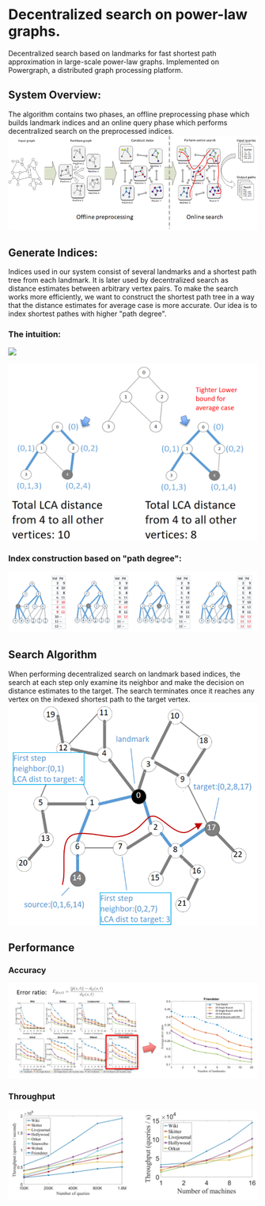 # Decentralized search on power-law graphs.
Decentralized search based on landmarks for fast shortest path approximation in large-scale power-law graphs.
Implemented on Powergraph, a distributed graph processing platform.


## System Overview:
The algorithm contains two phases, an offline preprocessing phase which builds landmark indices and an online query phase which performs decentralized search on the preprocessed indices.
![alt text](./example/system_overview.png?raw=true "System Overview")     

## Generate Indices:
Indices used in our system consist of several landmarks and a shortest path tree from each landmark. It is later used by decentralized search as distance estimates between arbitrary vertex pairs. To make the search works more efficiently, we want to construct the shortest path tree in a way that the distance estimates for average case is more accurate. Our idea is to index shortest pathes with higher "path degree". 

### The intuition:
<img src="/examples/landmark_intuitive.png" width="900px"/>

![alt text](./example/landmark_intuitive.png?raw=true "Shortest Path Tree Indexing Intuition")   

### Index construction based on "path degree":
![alt text](./example/index_construction.png?raw=true "Index Construction Algorithm")   

## Search Algorithm
When performing decentralized search on landmark based indices, the search at each step only examine its neighbor and make the decision on distance estimates to the target. The search terminates once it reaches any vertex on the indexed shortest path to the target vertex.
![alt text](./example/search.png?raw=true "Index Guided decentralized search")   

## Performance
### Accuracy
![alt text](./example/accuracy.png?raw=true "Performance (accuracy)")   
### Throughput
![alt text](./example/throughput.png?raw=true "Performance (throughput)")   
